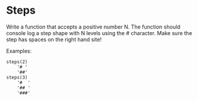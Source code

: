 # Steps

Write a function that accepts a positive number N. The function should console log a step shape with N levels using the # character. Make sure the step has spaces on the right hand site!

Examples:

    steps(2)
        '# '
        '##'
    steps(3)
        '#  '
        '## '
        '###'